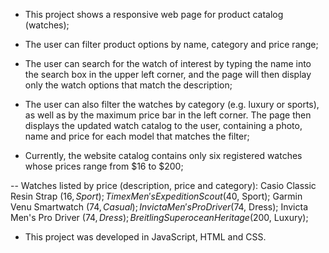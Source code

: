- This project shows a responsive web page for product catalog (watches);
  
- The user can filter product options by name, category and price range;

- The user can search for the watch of interest by typing the name into the search box in the upper left corner, and the page will then display only the watch options that match the description;

- The user can also filter the watches by category (e.g. luxury or sports), as well as by the maximum price bar in the left corner. The page then displays the updated watch catalog to the user, containing a photo, name and price for each model that matches the filter;

- Currently, the website catalog contains only six registered watches whose prices range from $16 to $200;

-- Watches listed by price (description, price and category):
  Casio Classic Resin Strap ($16, Sport);
  Timex Men's Expedition Scout ($40, Sport);
  Garmin Venu Smartwatch ($74, Casual);
  Invicta Men's Pro Driver ($74, Dress);
  Invicta Men's Pro Driver ($74, Dress);
  Breitling Superocean Heritage ($200, Luxury);

- This project was developed in JavaScript, HTML and CSS.
